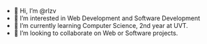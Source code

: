 - 👋 Hi, I’m @rlzv
- 👀 I’m interested in Web Development and Software Development
- 🌱 I’m currently learning Computer Science, 2nd year at UVT.
- 💞️ I’m looking to collaborate on Web or Software projects.

<!---
rlzv/rlzv is a ✨ special ✨ repository because its `README.md` (this file) appears on your GitHub profile.
You can click the Preview link to take a look at your changes.
--->
